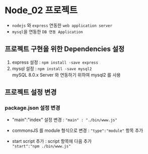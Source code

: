 # Node_02 프로젝트

- `nodejs` 와 `express` 연동한 `web application server`
- `mysql`을 연동한 `DB 연동 Application`

## 프로젝트 구현을 위한 Dependencies 설정

1. express 설정 : `npm install -save express`
2. mysql 설정 : `npm install -save mysql2`  
   mySQL 8.0.x Server 와 연동하기 위하여 mysql2
   를 사용

## 프로젝트 설정 변경

### package.json 설정 변경

- "main":"index" 설정 변경 : `"main" : "./bin/www.js"`

- commonsJS 를 module 형식으로 변경 :
  `"type":"module"` 항목 추가
- start script 추가 : script 항목에 다음 추가  
   `"start":"npm ./bin/www.js"`
